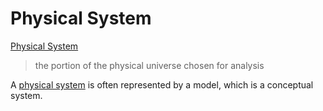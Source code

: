 # Physical System

[Physical System](http://en.wikipedia.org/wiki/Physical_system)

> the portion of the physical universe chosen for analysis

A [physical system](./physical-system.md) is often represented by a model, which is a conceptual system.
